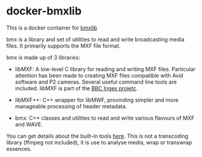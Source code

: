 # docker-bmxlib

This is a docker container for [bmxlib](http://sourceforge.net/projects/bmxlib/ "bmxlib Sourceforge")

bmx is a library and set of utilities to read and write broadcasting media files. It primarily supports the MXF file format.

bmx is made up of 3 libraries:

- libMXF:
A low-level C library for reading and writing MXF files. Particular attention has been made to creating MXF files compatible with Avid software and P2 cameras. Several useful command line tools are included.
libMXF is part of the [BBC Ingex projetc](http://ingex.sourceforge.net/ "Ingex Sourceforge").

- libMXF++:
C++ wrapper for libMWF, provinding simpler and more manageable processing of header metadata.

- bmx:
C++ classes and utilities to read and write various flavours of MXF and WAVE.

You can get details about the built-in tools [here](http://sourceforge.net/p/bmxlib/home/Home/).
This is not a transcoding library (ffmpeg not included), it is use to analyse media, wrap or transwrap essences.
